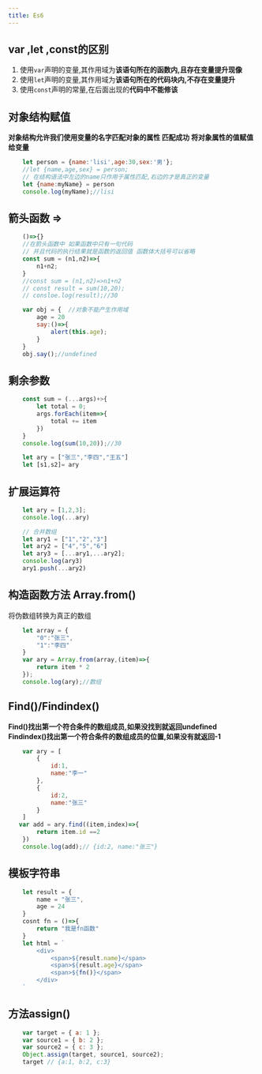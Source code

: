 ```yaml
---
title: Es6
---
```

## var ,let ,const的区别
1. 使用`var`声明的变量,其作用域为**该语句所在的函数内,且存在变量提升现像**
2. 使用`let`声明的变量,其作用域为**该语句所在的代码块内,不存在变量提升**
3. 使用`const`声明的常量,在后面出现的**代码中不能修该**

## 对象结构赋值
**对象结构允许我们使用变量的名字匹配对象的属性 匹配成功 将对象属性的值赋值给变量**
```js
    let person = {name:'lisi',age:30,sex:'男'};
    //let {name,age,sex} = person;
    // 在结构语法中左边的name只作用于属性匹配,右边的才是真正的变量
    let {name:myName} = person
    console.log(myName);//lisi
```

## 箭头函数 =>
```js
    ()=>{}
    //在箭头函数中 如果函数中只有一句代码
    // 并且代码的执行结果就是函数的返回值 函数体大括号可以省略
    const sum = (n1,n2)=>{
        n1+n2;
    }
    //const sum = (n1,n2)=>n1+n2
    // const result = sum(10,20);
    // consloe.log(result);//30
```
```js
    var obj = {  //对象不能产生作用域
        age = 20
        say:()=>{
            alert(this.age);
        }
    }
    obj.say();//undefined
```

## 剩余参数
```js
    const sum = (...args)+>{
        let total = 0;
        args.forEach(item=>{
            total += item
        })
    }
    console.log(sum(10,20));//30
```
```js
    let ary = ["张三","李四","王五"]
    let [s1,s2]= ary
```

## 扩展运算符
```js
    let ary = [1,2,3];
    console.log(...ary)
```
```js
    // 合并数组
    let ary1 = ["1","2","3"]
    let ary2 = ["4","5","6"]
    let ary3 = [...ary1,...ary2];
    console.log(ary3)
    ary1.push(...ary2)
```

## 构造函数方法 Array.from()
将伪数组转换为真正的数组
```js
    let array = {
        "0":"张三",
        "1":"李四"
    }
    var ary = Array.from(array,(item)=>{
        return item * 2
    });
    console.log(ary);//数组
```

## Find()/Findindex()  
**Find()找出第一个符合条件的数组成员,如果没找到就返回undefined**
**Findindex()找出第一个符合条件的数组成员的位置,如果没有就返回-1**
```js
    var ary = [
        {
            id:1,
            name:"李一"
        },
        {
            id:2,
            name:"张三"
        }
    ]
   var add = ary.find((item,index)=>{
        return item.id ==2
    })
    console.log(add);// {id:2, name:"张三"}
```

## 模板字符串
```js
    let result = {
        name = "张三",
        age = 24
    }
    cosnt fn = ()=>{
        return "我是fn函数"
    }
    let html = `
        <div>
            <span>${result.name}</span>
            <span>${result.age}</span>
            <span>${fn()}</span>
        </div>
    `
```
## 方法assign()
```js
    var target = { a: 1 };
    var source1 = { b: 2 };
    var source2 = { c: 3 };
    Object.assign(target, source1, source2);
    target // {a:1, b:2, c:3}
```
